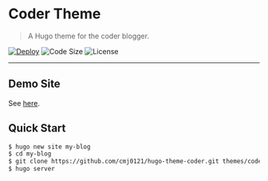 # Coder Theme

> A Hugo theme for the coder blogger.

[![Deploy][0]][1]
![Code Size][2]
![License][3]

---

## Demo Site

See [here](https://cmj0121.github.io/hugo-theme-coder/).

## Quick Start

```bash
$ hugo new site my-blog
$ cd my-blog
$ git clone https://github.com/cmj0121/hugo-theme-coder.git themes/coder
$ hugo server
```

[0]: https://github.com/cmj0121/hugo-theme-coder/actions/workflows/hugo.yaml/badge.svg
[1]: https://github.com/cmj0121/hugo-theme-coder/actions/workflows/hugo.yaml
[2]: https://img.shields.io/github/languages/code-size/cmj0121/hugo-theme-coder
[3]: https://img.shields.io/github/license/cmj0121/hugo-theme-coder
